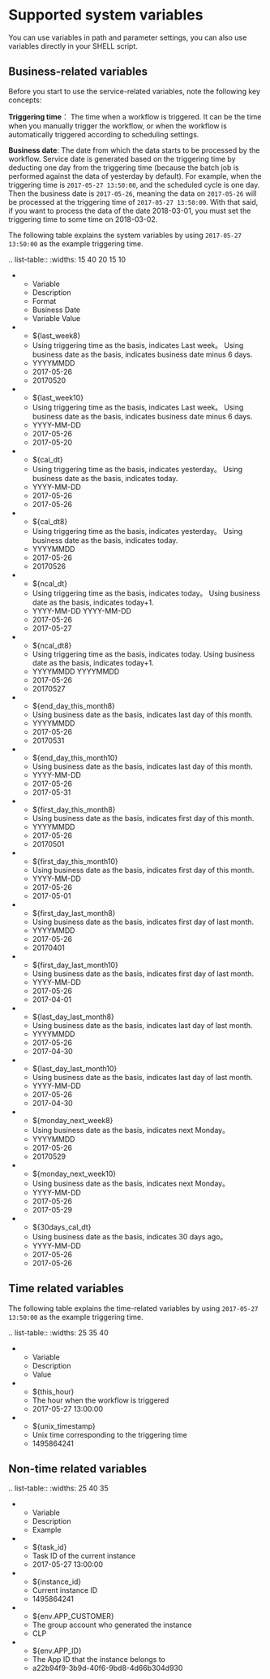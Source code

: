 # Supported system variables

You can use variables in path and parameter settings, you can also use variables directly in your SHELL script.

## Business-related variables

Before you start to use the service-related variables, note the following key concepts:

**Triggering time**： The time when a workflow is triggered. It can be the time when you manually trigger the workflow, or when the workflow is automatically triggered according to scheduling settings.

**Business date**: The date from which the data starts to be  processed by the workflow. Service date is generated based on the triggering time by deducting one day from the triggering time (because the batch job is performed against the data of yesterday by default). For example, when the triggering time is `2017-05-27 13:50:00`, and the scheduled cycle is one day. Then the business date is `2017-05-26`, meaning the data on `2017-05-26` will be processed at the triggering time of `2017-05-27 13:50:00`. With that said, if you want to process the data of the date 2018-03-01, you must set the triggering time to some time on 2018-03-02.

The following table explains the system variables by using `2017-05-27 13:50:00` as the example triggering time.

.. list-table::
   :widths: 15 40 20 15 10

   * - Variable
     - Description
     - Format
     - Business Date
     - Variable Value
   * - ${last_week8}
     - Using triggering time as the basis, indicates&nbsp;Last week。
       Using business date as the basis, indicates business date minus 6 days.
     - YYYYMMDD
     - 2017-05-26
     - 20170520
   * - ${last_week10}
     - Using triggering time as the basis, indicates&nbsp;Last week。
       Using business date as the basis, indicates business date minus 6 days.
     - YYYY-MM-DD
     - 2017-05-26
     - 2017-05-20
   * - ${cal_dt}
     - Using   triggering time as the basis, indicates&nbsp;yesterday。
       Using business date as the basis, indicates today.
     - YYYY-MM-DD
     - 2017-05-26
     - 2017-05-26
   * - ${cal_dt8}
     - Using   triggering time as the basis, indicates&nbsp;yesterday。
       Using business date as the basis, indicates today.
     - YYYYMMDD
     - 2017-05-26
     - 20170526
   * - ${ncal_dt}
     - Using triggering time as the basis, indicates&nbsp;today。
       Using business date as the basis, indicates today+1.
     - YYYY-MM-DD
       YYYY-MM-DD
     - 2017-05-26
     - 2017-05-27
   * - ${ncal_dt8}
     - Using   triggering time as the basis, indicates&nbsp;today.
       Using business date as the basis, indicates today+1.
     - YYYYMMDD
       YYYYMMDD
     - 2017-05-26
     - 20170527
   * - ${end_day_this_month8}
     - Using business   date as the basis, indicates&nbsp;last day of this month.
     - YYYYMMDD
     - 2017-05-26
     - 20170531
   * - ${end_day_this_month10}
     - Using business   date as the basis, indicates&nbsp;last day of this month.
     - YYYY-MM-DD
     - 2017-05-26
     - 2017-05-31
   * - ${first_day_this_month8}
     - Using business   date as the basis, indicates&nbsp;first day of this month.
     - YYYYMMDD
     - 2017-05-26
     - 20170501
   * - ${first_day_this_month10}
     - Using business   date as the basis, indicates&nbsp;first day of this month.
     - YYYY-MM-DD
     - 2017-05-26
     - 2017-05-01
   * - ${first_day_last_month8}
     - Using business   date as the basis, indicates&nbsp;first day of last month.
     - YYYYMMDD
     - 2017-05-26
     - 20170401
   * - ${first_day_last_month10}
     - Using business   date as the basis, indicates&nbsp;first day of last month.
     - YYYY-MM-DD
     - 2017-05-26
     - 2017-04-01
   * - ${last_day_last_month8}
     - Using business   date as the basis, indicates&nbsp;last day of last month.
     - YYYYMMDD
     - 2017-05-26
     - 2017-04-30
   * - ${last_day_last_month10}
     - Using business   date as the basis, indicates&nbsp;last day of last month.
     - YYYY-MM-DD
     - 2017-05-26
     - 2017-04-30
   * - ${monday_next_week8}
     - Using business   date as the basis, indicates&nbsp;next Monday。
     - YYYYMMDD
     - 2017-05-26
     - 20170529
   * - ${monday_next_week10}
     - Using business   date as the basis, indicates&nbsp;next Monday。
     - YYYY-MM-DD
     - 2017-05-26
     - 2017-05-29
   * - ${30days_cal_dt}
     - Using business   date as the basis, indicates&nbsp;30 days ago。
     - YYYY-MM-DD
     - 2017-05-26
     - 2017-05-26

## Time related variables

The following table explains the time-related variables by using `2017-05-27 13:50:00` as the example triggering time.

.. list-table::
   :widths: 25 35 40

   * - Variable
     - Description
     - Value
   * - ${this_hour}
     - The hour when the workflow is triggered
     - 2017-05-27 13:00:00
   * - ${unix_timestamp}
     - Unix time corresponding to the triggering   time
     - 1495864241


## Non-time related variables

.. list-table::
   :widths: 25 40 35

   * - Variable
     - Description
     - Example
   * - ${task_id}
     - Task ID of the current instance
     - 2017-05-27 13:00:00
   * - ${instance_id}
     - Current instance ID
     - 1495864241
   * - ${env.APP_CUSTOMER}
     - The group account who generated the instance
     - CLP
   * - ${env.APP_ID}
     - The App ID that the instance belongs to
     - a22b94f9-3b9d-40f6-9bd8-4d66b304d930

<!--end-->
